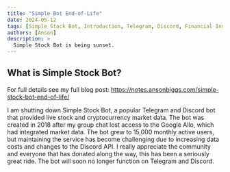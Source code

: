 ```yaml
---
title: "Simple Bot End-of-Life"
date: 2024-05-12
tags: [Simple Stock Bot, Introduction, Telegram, Discord, Financial Insights]
authors: [Anson]
description: >
  Simple Stock Bot is being sunset. 
---
```


## What is Simple Stock Bot?

For full details see my full blog post: https://notes.ansonbiggs.com/simple-stock-bot-end-of-life/

I am shutting down Simple Stock Bot, a popular Telegram and Discord bot that provided live stock and cryptocurrency market data. The bot was created in 2018 after my group chat lost access to the Google Allo, which had integrated market data. The bot grew to 15,000 monthly active users, but maintaining the service has become challenging due to increasing data costs and changes to the Discord API. I really appreciate the community and everyone that has donated along the way, this has been a seriously great ride. The bot will soon no longer function on Telegram and Discord.